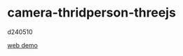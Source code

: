 # camera-thridperson-threejs

d240510

[web demo](https://camera-thridperson-threejs.netlify.app/)

